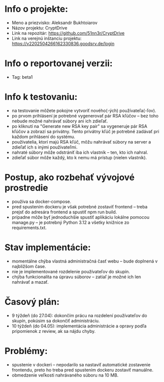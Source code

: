 # Info o projekte:

- Meno a priezvisko: Aleksandr Bukhtoiarov
- Názov projektu: CryptDrive
- Link na repozitár:                  https://github.com/51nn3r/CryptDrive
- Link na verejnú inštanciu projektu: https://v2202504266162330836.goodsrv.de/login

# Info o reportovanej verzii:

- Tag: beta1

# Info k testovaniu:

- na testovanie môžete pokojne vytvoriť nového(-ých) používateľa(-ľov).
- po prvom prihlásení je potrebné vygenerovať pár RSA kľúčov – bez toho nebude možné nahrávať súbory ani ich zdieľať.
- po kliknutí na "Generate new RSA key pair" sa vygeneruje pár RSA kľúčov a zobrazí sa privátny. Tento privátny kľúč je
  potrebné zadávať pri každom prihlásení do systému.
- používatelia, ktorí majú RSA kľúč, môžu nahrávať súbory na server a zdieľať ich s inými používateľmi.
- nahraté súbory môže odstrániť iba ich vlastník – ten, kto ich nahral.
- zdieľať súbor môže každý, kto k nemu má prístup (nielen vlastník).

# Postup, ako rozbehať vývojové prostredie

- používa sa docker-compose.
- pred spustením dockeru je však potrebné zostaviť frontend – treba prejsť do adresára frontend a spustiť npm run build.
- prípadne môže byť jednoduchšie spustiť aplikáciu lokálne pomocou manage.py – je potrebný Python 3.12 a všetky knižnice
  zo requirements.txt.

# Stav implementácie:

- momentálne chýba vlastná administračná časť webu – bude doplnená v najbližšom čase.
- nie je implementované rozdelenie používateľov do skupín.
- chýba funkcionalita na úpravu súborov – zatiaľ je možné ich len nahrávať a mazať.

# Časový plán:

- 9 týždeň (do 27.04): dokončím prácu na rozdelení používateľov do skupín, pokúsim sa dokončiť administráciu.
- 10 týždeň (do 04.05): implementácia administrácie a opravy podľa pripomienok z review, ak sa nájdu chyby.

# Problémy:

- spustenie v dockeri – nepodarilo sa nastaviť automatické zostavenie frontendu, preto ho treba pred spustením dockeru
  zostaviť manuálne.
- obmedzenie veľkosti nahrávaného súboru na 10 MB.

